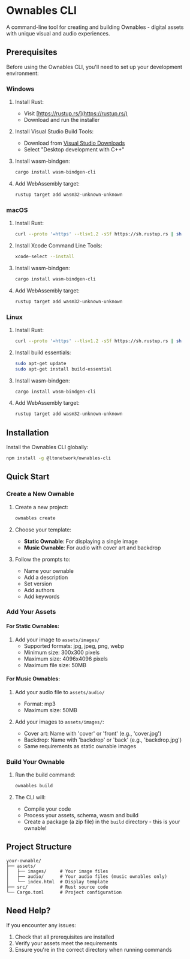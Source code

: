 # Ownables CLI

A command-line tool for creating and building Ownables - digital assets with unique visual and audio experiences.

## Prerequisites

Before using the Ownables CLI, you'll need to set up your development environment:

### Windows

1. Install Rust:

   - Visit [https://rustup.rs/](https://rustup.rs/)
   - Download and run the installer

2. Install Visual Studio Build Tools:

   - Download from [Visual Studio Downloads](https://visualstudio.microsoft.com/downloads/)
   - Select "Desktop development with C++"

3. Install wasm-bindgen:

   ```bash
   cargo install wasm-bindgen-cli
   ```

4. Add WebAssembly target:
   ```bash
   rustup target add wasm32-unknown-unknown
   ```

### macOS

1. Install Rust:

   ```bash
   curl --proto '=https' --tlsv1.2 -sSf https://sh.rustup.rs | sh
   ```

2. Install Xcode Command Line Tools:

   ```bash
   xcode-select --install
   ```

3. Install wasm-bindgen:

   ```bash
   cargo install wasm-bindgen-cli
   ```

4. Add WebAssembly target:
   ```bash
   rustup target add wasm32-unknown-unknown
   ```

### Linux

1. Install Rust:

   ```bash
   curl --proto '=https' --tlsv1.2 -sSf https://sh.rustup.rs | sh
   ```

2. Install build essentials:

   ```bash
   sudo apt-get update
   sudo apt-get install build-essential
   ```

3. Install wasm-bindgen:

   ```bash
   cargo install wasm-bindgen-cli
   ```

4. Add WebAssembly target:
   ```bash
   rustup target add wasm32-unknown-unknown
   ```

## Installation

Install the Ownables CLI globally:

```bash
npm install -g @ltonetwork/ownables-cli
```

## Quick Start

### Create a New Ownable

1. Create a new project:

   ```bash
   ownables create
   ```

2. Choose your template:

   - **Static Ownable**: For displaying a single image
   - **Music Ownable**: For audio with cover art and backdrop

3. Follow the prompts to:
   - Name your ownable
   - Add a description
   - Set version
   - Add authors
   - Add keywords

### Add Your Assets

#### For Static Ownables:

1. Add your image to `assets/images/`
   - Supported formats: jpg, jpeg, png, webp
   - Minimum size: 300x300 pixels
   - Maximum size: 4096x4096 pixels
   - Maximum file size: 50MB

#### For Music Ownables:

1. Add your audio file to `assets/audio/`

   - Format: mp3
   - Maximum size: 50MB

2. Add your images to `assets/images/`:
   - Cover art: Name with 'cover' or 'front' (e.g., 'cover.jpg')
   - Backdrop: Name with 'backdrop' or 'back' (e.g., 'backdrop.jpg')
   - Same requirements as static ownable images

### Build Your Ownable

1. Run the build command:

   ```bash
   ownables build
   ```

2. The CLI will:
   - Compile your code
   - Process your assets, schema, wasm and build
   - Create a package (a zip file) in the `build` directory - this is your ownable!

## Project Structure

```
your-ownable/
├── assets/
│   ├── images/     # Your image files
│   ├── audio/      # Your audio files (music ownables only)
│   └── index.html  # Display template
├── src/            # Rust source code
└── Cargo.toml      # Project configuration
```

## Need Help?

If you encounter any issues:

1. Check that all prerequisites are installed
2. Verify your assets meet the requirements
3. Ensure you're in the correct directory when running commands
